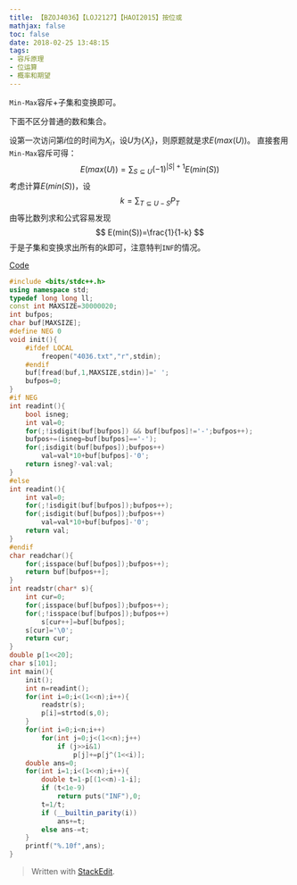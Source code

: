 ```yaml
---
title: 【BZOJ4036】【LOJ2127】【HAOI2015】按位或
mathjax: false
toc: false
date: 2018-02-25 13:48:15
tags:
- 容斥原理
- 位运算
- 概率和期望
---
```

`Min-Max`容斥+子集和变换即可。

<!-- more -->

下面不区分普通的数和集合。

设第一次访问第$i$位的时间为$X_i$，设$U$为$\{X_i\}$，则原题就是求$E(max(U))$。
直接套用`Min-Max`容斥可得：
$$
E(max(U))= \sum_{S \subseteq U} (-1)^{|S|+1}E(min(S))
$$
考虑计算$E(min(S))$，设
$$
k=\sum_{T \subseteq {U-S}} P_T
$$
由等比数列求和公式容易发现
$$
E(min(S))=\frac{1}{1-k}
$$
于是子集和变换求出所有的$k$即可，注意特判`INF`的情况。

[Code](https://github.com/q234rty/OJ-Codes/blob/master/BZOJ/4036.cpp)
```c++
#include <bits/stdc++.h>
using namespace std;
typedef long long ll;
const int MAXSIZE=30000020;
int bufpos;
char buf[MAXSIZE];
#define NEG 0
void init(){
    #ifdef LOCAL
        freopen("4036.txt","r",stdin);
    #endif
    buf[fread(buf,1,MAXSIZE,stdin)]=' ';
    bufpos=0;
}
#if NEG
int readint(){
    bool isneg;
    int val=0;
    for(;!isdigit(buf[bufpos]) && buf[bufpos]!='-';bufpos++);
    bufpos+=(isneg=buf[bufpos]=='-');
    for(;isdigit(buf[bufpos]);bufpos++)
        val=val*10+buf[bufpos]-'0';
    return isneg?-val:val;
}
#else
int readint(){
    int val=0;
    for(;!isdigit(buf[bufpos]);bufpos++);
    for(;isdigit(buf[bufpos]);bufpos++)
        val=val*10+buf[bufpos]-'0';
    return val;
}
#endif
char readchar(){
    for(;isspace(buf[bufpos]);bufpos++);
    return buf[bufpos++];
}
int readstr(char* s){
    int cur=0;
    for(;isspace(buf[bufpos]);bufpos++);
    for(;!isspace(buf[bufpos]);bufpos++)
        s[cur++]=buf[bufpos];
    s[cur]='\0';
    return cur;
}
double p[1<<20];
char s[101];
int main(){
    init();
    int n=readint();
    for(int i=0;i<(1<<n);i++){
        readstr(s);
        p[i]=strtod(s,0);
    }
    for(int i=0;i<n;i++)
        for(int j=0;j<(1<<n);j++)
            if (j>>i&1)
                p[j]+=p[j^(1<<i)];
    double ans=0;
    for(int i=1;i<(1<<n);i++){
        double t=1-p[(1<<n)-1-i];
        if (t<1e-9)
            return puts("INF"),0;
        t=1/t;
        if (__builtin_parity(i))
            ans+=t;
        else ans-=t;
    }
    printf("%.10f",ans);
}
```
> Written with [StackEdit](https://stackedit.io/).